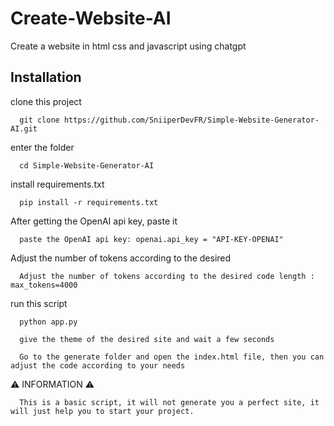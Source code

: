 
# Create-Website-AI

Create a website in html css and javascript using chatgpt



## Installation

clone this project

```clone
  git clone https://github.com/SniiperDevFR/Simple-Website-Generator-AI.git
```
enter the folder
```cd
  cd Simple-Website-Generator-AI
```
install requirements.txt
```install
  pip install -r requirements.txt
```
After getting the OpenAI api key, paste it
```api
  paste the OpenAI api key: openai.api_key = "API-KEY-OPENAI"
```
Adjust the number of tokens according to the desired
```token
  Adjust the number of tokens according to the desired code length : max_tokens=4000
```
run this script
```run
  python app.py
```
```run
  give the theme of the desired site and wait a few seconds
```
```run
  Go to the generate folder and open the index.html file, then you can adjust the code according to your needs
```

⚠️ INFORMATION ⚠️

```information
  This is a basic script, it will not generate you a perfect site, it will just help you to start your project.
```
